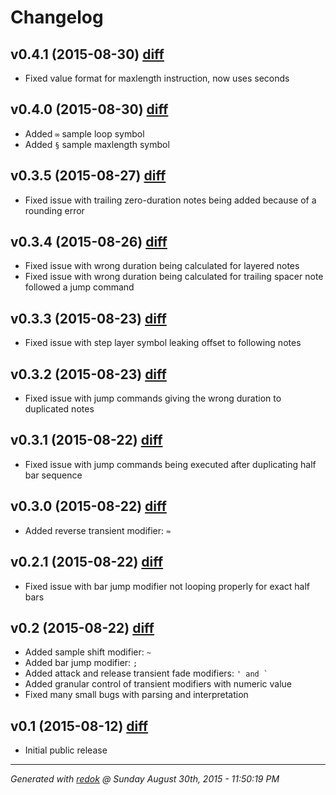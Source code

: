 # Changelog

## v0.4.1 (2015-08-30) [diff](https://github.com/adamrenklint/qwak/compare/v0.4.0...v0.4.1)

- Fixed value format for maxlength instruction, now uses seconds

## v0.4.0 (2015-08-30) [diff](https://github.com/adamrenklint/qwak/compare/v0.3.5...v0.4.0)

- Added ```∞``` sample loop symbol
- Added ```§``` sample maxlength symbol

## v0.3.5 (2015-08-27) [diff](https://github.com/adamrenklint/qwak/compare/v0.3.4...v0.3.5)

- Fixed issue with trailing zero-duration notes being added because of a rounding error

## v0.3.4 (2015-08-26) [diff](https://github.com/adamrenklint/qwak/compare/v0.3.3...v0.3.4)

- Fixed issue with wrong duration being calculated for layered notes
- Fixed issue with wrong duration being calculated for trailing spacer note followed a jump command

## v0.3.3 (2015-08-23) [diff](https://github.com/adamrenklint/qwak/compare/v0.3.2...v0.3.3)

- Fixed issue with step layer symbol leaking offset to following notes

## v0.3.2 (2015-08-23) [diff](https://github.com/adamrenklint/qwak/compare/v0.3.1...v0.3.2)

- Fixed issue with jump commands giving the wrong duration to duplicated notes

## v0.3.1 (2015-08-22) [diff](https://github.com/adamrenklint/qwak/compare/v0.3.0...v0.3.1)

- Fixed issue with jump commands being executed after duplicating half bar sequence

## v0.3.0 (2015-08-22) [diff](https://github.com/adamrenklint/qwak/compare/v0.2.1...v0.3.0)

- Added reverse transient modifier: ```≈```

## v0.2.1 (2015-08-22) [diff](https://github.com/adamrenklint/qwak/compare/v0.2.0...v0.2.1)

- Fixed issue with bar jump modifier not looping properly for exact half bars

## v0.2 (2015-08-22) [diff](https://github.com/adamrenklint/qwak/compare/v0.1.0...v0.2.0)

- Added sample shift modifier: ```~```
- Added bar jump modifier: ```;```
- Added attack and release transient fade modifiers: ```' and ` ```
- Added granular control of transient modifiers with numeric value
- Fixed many small bugs with parsing and interpretation

## v0.1 (2015-08-12) [diff](https://github.com/adamrenklint/qwak/compare/248783be0f026881d43f6af25128f1512047b8a3...v0.1.0)

- Initial public release

---
*Generated with [redok](https://github.com/adamrenklint/redok) @ Sunday August 30th, 2015 - 11:50:19 PM*